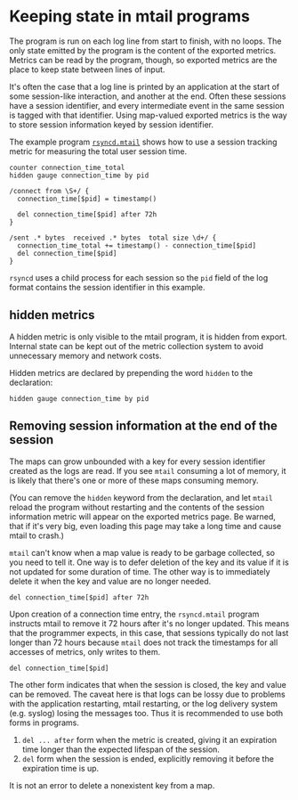 # Keeping state in mtail programs

The program is run on each log line from start to finish, with no loops.  The only state emitted by the program is the content of the exported metrics.  Metrics can be read by the program, though, so exported metrics are the place to keep state between lines of input.

It's often the case that a log line is printed by an application at the start of some session-like interaction, and another at the end.  Often these sessions have a session identifier, and every intermediate event in the same session is tagged with that identifier.  Using map-valued exported metrics is the way to store session information keyed by session identifier.

The example program [`rsyncd.mtail`](../examples/rsyncd.mtail) shows how to use a session tracking metric for measuring the total user session time.

    counter connection_time_total
    hidden gauge connection_time by pid

    /connect from \S+/ {
      connection_time[$pid] = timestamp()

      del connection_time[$pid] after 72h
    }

    /sent .* bytes  received .* bytes  total size \d+/ {
      connection_time_total += timestamp() - connection_time[$pid]
      del connection_time[$pid]
    }

`rsyncd` uses a child process for each session so the `pid` field of the log format contains the session identifier in this example.

## hidden metrics

A hidden metric is only visible to the mtail program, it is hidden from export.   Internal state can be kept out of the metric collection system to avoid unnecessary memory and network costs.

Hidden metrics are declared by prepending the word `hidden` to the declaration:

    hidden gauge connection_time by pid

## Removing session information at the end of the session

The maps can grow unbounded with a key for every session identifier created as the logs are read.  If you see `mtail` consuming a lot of memory, it is likely that there's one or more of these maps consuming memory.

(You can remove the `hidden` keyword from the declaration, and let `mtail` reload the program without restarting and the contents of the session information metric will appear on the exported metrics page.  Be warned, that if it's very big, even loading this page may take a long time and cause mtail to crash.)

`mtail` can't know when a map value is ready to be garbage collected, so you need to tell it.  One way is to defer deletion of the key and its value if it is not updated for some duration of time.  The other way is to immediately delete it when the key and value are no longer needed.

   ```
   del connection_time[$pid] after 72h
   ```

Upon creation of a connection time entry, the `rsyncd.mtail` program instructs mtail to remove it 72 hours after it's no longer updated.  This means that the programmer expects, in this case, that sessions typically do not last longer than 72 hours because `mtail` does not track the timestamps for all accesses of metrics, only writes to them.

   ```
   del connection_time[$pid]
   ```

The other form indicates that when the session is closed, the key and value can be removed.  The caveat here is that logs can be lossy due to problems with the application restarting, mtail restarting, or the log delivery system (e.g. syslog) losing the messages too.  Thus it is recommended to use both forms in programs.


   1. `del ... after` form when the metric is created, giving it an expiration time longer than the expected lifespan of the session.
   1. `del` form when the session is ended, explicitly removing it before the expiration time is up.

It is not an error to delete a nonexistent key from a map.
